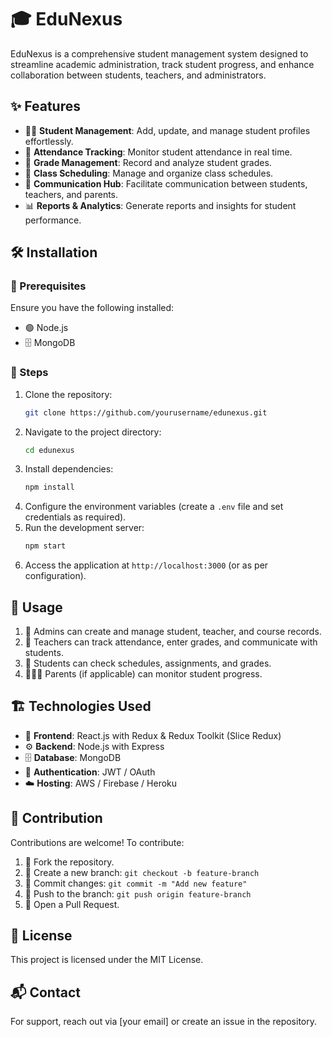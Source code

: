 # 🎓 EduNexus

EduNexus is a comprehensive student management system designed to streamline academic administration, track student progress, and enhance collaboration between students, teachers, and administrators.

## ✨ Features
- 🧑‍🎓 **Student Management**: Add, update, and manage student profiles effortlessly.
- 📅 **Attendance Tracking**: Monitor student attendance in real time.
- 📝 **Grade Management**: Record and analyze student grades.
- 📆 **Class Scheduling**: Manage and organize class schedules.
- 💬 **Communication Hub**: Facilitate communication between students, teachers, and parents.
- 📊 **Reports & Analytics**: Generate reports and insights for student performance.

## 🛠 Installation
### 📌 Prerequisites
Ensure you have the following installed:
- 🟢 Node.js
- 🗄️ MongoDB

### 🚀 Steps
1. Clone the repository:
   ```sh
   git clone https://github.com/yourusername/edunexus.git
   ```
2. Navigate to the project directory:
   ```sh
   cd edunexus
   ```
3. Install dependencies:
   ```sh
   npm install
   ```
4. Configure the environment variables (create a `.env` file and set credentials as required).
5. Run the development server:
   ```sh
   npm start
   ```
6. Access the application at `http://localhost:3000` (or as per configuration).

## 🎯 Usage
1. 🔧 Admins can create and manage student, teacher, and course records.
2. 🏫 Teachers can track attendance, enter grades, and communicate with students.
3. 🎒 Students can check schedules, assignments, and grades.
4. 👨‍👩‍👧 Parents (if applicable) can monitor student progress.

## 🏗 Technologies Used
- 🎨 **Frontend**: React.js with Redux & Redux Toolkit (Slice Redux)
- ⚙️ **Backend**: Node.js with Express
- 🗄️ **Database**: MongoDB
- 🔐 **Authentication**: JWT / OAuth
- ☁️ **Hosting**: AWS / Firebase / Heroku

## 🤝 Contribution
Contributions are welcome! To contribute:
1. 🍴 Fork the repository.
2. 🌱 Create a new branch: `git checkout -b feature-branch`
3. 💾 Commit changes: `git commit -m "Add new feature"`
4. 🚀 Push to the branch: `git push origin feature-branch`
5. 🔄 Open a Pull Request.

## 📜 License
This project is licensed under the MIT License.

## 📬 Contact
For support, reach out via [your email] or create an issue in the repository.

